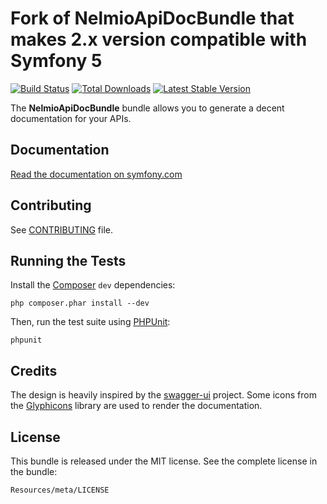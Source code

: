 Fork of NelmioApiDocBundle that makes 2.x version compatible with Symfony 5
===========================================================================

[![Build
Status](https://secure.travis-ci.org/nelmio/NelmioApiDocBundle.png?branch=master)](http://travis-ci.org/nelmio/NelmioApiDocBundle)
[![Total Downloads](https://poser.pugx.org/nelmio/api-doc-bundle/downloads)](https://packagist.org/packages/nelmio/api-doc-bundle)
[![Latest Stable
Version](https://poser.pugx.org/nelmio/api-doc-bundle/v/stable)](https://packagist.org/packages/nelmio/api-doc-bundle)

The **NelmioApiDocBundle** bundle allows you to generate a decent documentation
for your APIs.

Documentation
-------------

[Read the documentation on symfony.com](https://symfony.com/doc/2.x/bundles/NelmioApiDocBundle/index.html)


Contributing
------------

See
[CONTRIBUTING](https://github.com/nelmio/NelmioApiDocBundle/blob/2.x/CONTRIBUTING.md)
file.


Running the Tests
-----------------

Install the [Composer](http://getcomposer.org/) `dev` dependencies:

    php composer.phar install --dev

Then, run the test suite using
[PHPUnit](https://github.com/sebastianbergmann/phpunit/):

    phpunit


Credits
-------

The design is heavily inspired by the
[swagger-ui](https://github.com/wordnik/swagger-ui) project.
Some icons from the [Glyphicons](http://glyphicons.com/) library are used to
render the documentation.


License
-------

This bundle is released under the MIT license. See the complete license in the
bundle:

    Resources/meta/LICENSE
